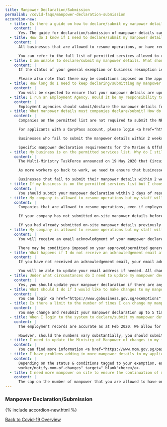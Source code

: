 ```yaml
---
title: Manpower Declaration/Submission
permalink: /covid-faqs/manpower-declaration-submission
accordion-new:
  - title: Is there a guide on how to declare/submit my manpower details?
    content: |
      Yes. The guide for declaration/submission of manpower details can be found <a href="https://file.go.gov.sg/essentialmanpowerguide25sep.pdf" target="_blank">here</a>.
  - title: How do I know if I need to declare/submit my manpower details?
    content: |
      All businesses that are allowed to resume operations, or have received an approval for their General Exemption application, are required to do so.

      You can refer to the full list of permitted services allowed to resume operations <a href="images/covid/Permittedserviceslist2.pdf" target="_blank">here</a>.
  - title: I am unable to declare/submit my manpower details. What should I do?
    content: |
      If the status of your general exemption or business resumption is not reflected as “approved” or “permitted”, you will be unable to declare your manpower details. If you require assistance, please write to MTI at <a href = "mailto: covid_gobusiness@mti.gov.sg">covid_gobusiness@mti.gov.sg</a>.

      Please also note that there may be conditions imposed on the approval of your general exemption. These conditions will be indicated in your official email notification of approval. Alternatively, you may also login <a href="https://www.gobusiness.gov.sg/exemptions" target="_blank">here</a> to check your exemption application for any conditions to your approval.
  - title: How long do I need to keep declaring/submitting my manpower details? Do I need to update this information on a daily basis whenever there are changes to my manpower count?
    content: |
      You will be expected to ensure that your manpower details are updated for the entire duration of the phased resumption of businesses. Any significant changes to the manpower count or manpower details which you had declared/submitted earlier should be updated as soon as possible.
  - title: I run an Employment Agency. Would it be my responsibility to submit/declare my manpower details or should companies that hire these contract employees be responsible?
    content: |
      Employment agencies should submit/declare the manpower details for all employees under their direct employment, regardless of where they are deployed.
  - title: What manpower details must companies declare/submit? How do I declare/submit my manpower details?
    content: |
      Companies on the permitted list are not required to submit the NRIC/FIN for their workers. They will only need to declare their manpower numbers (i.e. total number of manpower on-site and the maximum number of manpower on-site at any given time).

      For applicants with a CorpPass account, please login <a href="https://www.gobusiness.gov.sg/exemptions" target="_blank">here</a>. Thereafter, please click on the button “submit manpower”, which will be made available only for permitted business resumptions/ general exemptions.

      Businesses who fail to submit the manpower details within 2 weeks of resuming operations will be in breach of the COVID-19 (Temporary Measures) Act. First-time offenders found operating will face a fine of up to $10,000, imprisonment of up to six months, or both. Subsequent offences may face a fine of up to $20,000, imprisonment of up to twelve months, or both.

      Specific manpower declaration requirements for the Marine & Offshore and Process sectors can be found here.
  - title: My business is on the permitted services list. Why do I still need to declare my manpower details?
    content: |
      The Multi-Ministry TaskForce announced on 19 May 2020 that Circuit Breaker measures will be gradually eased from 2 June 2020, and businesses will be allowed to resume activities in a phased manner.

      As more workers go back to work, we need to ensure that businesses resume operations in a safe way. Hence, businesses that are allowed to resume operations are required to declare their manpower details.

      Businesses that fail to submit their manpower details within 2 weeks of resuming operations will be in breach of the COVID-19 (Temporary Measures) Act. First-time offenders found operating will face a fine of up to $10,000, imprisonment of up to six months, or both. Subsequent offences may face a fine of up to $20,000, imprisonment of up to twelve months, or both.
  - title: If my business is on the permitted services list but I choose to resume my business operations at a later date when do I need to submit my manpower declaration?
    content: |
      You should submit your manpower declaration within 2 days of resumption of your business operations.
  - title: My company is allowed to resume operations but my staff will be continuing to work from home. How should I submit my manpower declaration?
    content: |
      Companies that are allowed to resume operations, even if employees are working from home, must submit their manpower declaration within 2 days of resuming operations.

      If your company has not submitted on-site manpower details before and is not operating on-site, please click on the “declare 0 button” to declare “0” manpower working on-site.

      If you had already submitted on-site manpower details previously but are now ceasing on-site operations, click on the “reset to 0” button under the field “total number of manpower working on-site” to declare “0” manpower working on-site.
  - title: My company is allowed to resume operations but my staff will be continuing to work from home. How should I submit my manpower declaration?
    content: |
      You will receive an email acknowledgment of your manpower declaration. You can only resume operations from the specified date indicated against your business resumption status, when you login <a href="https://www.gobusiness.gov.sg/exemptions" target="_blank">here</a>.

      There may be conditions imposed on your approved/permitted general exemption/business resumption. These conditions will also be indicated in the email acknowledgement of your manpower declaration. Alternatively, you may login <a href="https://www.gobusiness.gov.sg/exemptions" target="_blank">here</a> to check your general exemption/business resumption status for any conditions to your approval.
  - title: What happens if I do not receive an acknowledgement email after I have declared my manpower details?
    content: |
      If you have not received an acknowledgement email, your email address may be inaccurately captured on our system. For applicants with a CorpPass account, kindly login here to verify that your email address is accurately reflected.

      You will be able to update your email address if needed. All changes will be reflected immediately. You will also be able to check whether your declaration has been captured. You should resubmit the declaration if it has not been captured.
  - title: Under what circumstances do I need to update my manpower declaration? Do I need to do so if there is a change in the number of employees/workers working on-site?
    content: |
      Yes, you should update your manpower declaration if there are any changes to (i) the total number of employees/workers working on-site and (ii) the maximum number of workers on-site at any given time.
  - title: What should I do if I would like to make changes to my manpower declaration?
    content: |
      You can login <a href="https://www.gobusiness.gov.sg/exemptions" target="_blank">here</a> and click on your business resumption to resubmit your manpower declaration.
  - title: Is there a limit to the number of times I can change my manpower declaration details?
    content: |
      You may change and resubmit your manpower declaration up to 5 times a day.
  - title: When I login to the system to declare/submit my manpower details, I notice that “the number of employees/workers under my employment” reflected is incorrect. What should I do?
    content: |
      The employment records are accurate as at Feb 2020. We allow for reasonable fluctuations to this number. Therefore, you should continue to declare your manpower details.

      However, should the numbers vary substantially, you should submit a copy of your manpower records with the Ministry of Manpower (MOM) and/or the Central Provident Fund (CPF) to MTI at <a href = "mailto: covid_gobusiness@mti.gov.sg.">covid_gobusiness@mti.gov.sg</a> .
  - title: I need to update the Ministry of Manpower of changes in my foreign workers’ particulars (e.g. residential address) during their employment. Where can I find more information about this?
    content: |
      You can find more information <a href="https://www.mom.gov.sg/passes-and-permits/work-permit-for-foreign-worker/notify-mom-of-changes" target="_blank">here</a>.
  - title: I have problems adding in more manpower details to my application. Why is it so?
    content: |
      Depending on the status & conditions tagged to your exemption, each application is allotted a specific manpower quota. You will not be able to add more employees to your application once you have reached the allotted quota. The cap on the number of employees that you are allowed to have on-site is necessary to minimise the movement of workers to and from work. We are aware that this will be disruptive for businesses, but it is also essential in the fight against COVID-19.
      worker/notify-mom-of-changes" target="_blank">here</a>.
  - title: I need more manpower on site to ensure the continuation of my business activities. What should I do?
    content: |
      The cap on the number of manpower that you are allowed to have on-site is necessary to minimise the movement of employees to and from work. Should you require additional manpower, please submit an application for Additional Manpower <a href="https://form.gov.sg/#!/5ec36d8b153ba4001171e326" target="_blank">here</a>. Do note that the application will be subject to assessment by the respective agencies.
---
```


### Manpower Declaration/Submission

{% include accordion-new.html %}

[Back to Covid-19 Overview](/covid/)
